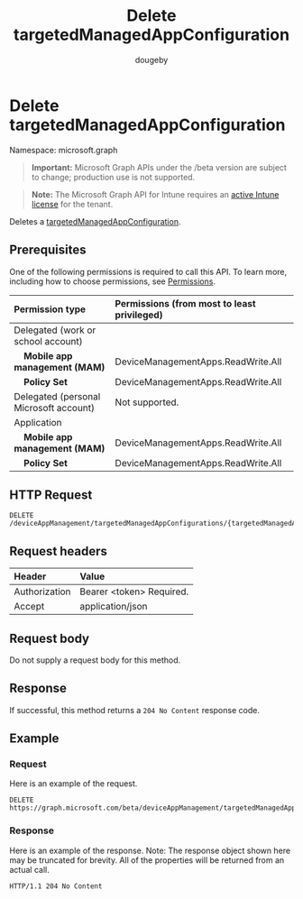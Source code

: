 ﻿---
title: "Delete targetedManagedAppConfiguration"
description: "Deletes a targetedManagedAppConfiguration."
author: "dougeby"
localization_priority: Normal
ms.prod: "intune"
doc_type: apiPageType
---

# Delete targetedManagedAppConfiguration

Namespace: microsoft.graph

> **Important:** Microsoft Graph APIs under the /beta version are subject to change; production use is not supported.

> **Note:** The Microsoft Graph API for Intune requires an [active Intune license](https://go.microsoft.com/fwlink/?linkid=839381) for the tenant.

Deletes a [targetedManagedAppConfiguration](../resources/intune-shared-targetedmanagedappconfiguration.md).

## Prerequisites

One of the following permissions is required to call this API. To learn more, including how to choose permissions, see [Permissions](/graph/permissions-reference).

| Permission type                               | Permissions (from most to least privileged) |
| :-------------------------------------------- | :------------------------------------------ |
| Delegated (work or school account)            |                                             |
| &nbsp; &nbsp; **Mobile app management (MAM)** | DeviceManagementApps.ReadWrite.All          |
| &nbsp; &nbsp; **Policy Set**                  | DeviceManagementApps.ReadWrite.All          |
| Delegated (personal Microsoft account)        | Not supported.                              |
| Application                                   |                                             |
| &nbsp; &nbsp; **Mobile app management (MAM)** | DeviceManagementApps.ReadWrite.All          |
| &nbsp; &nbsp; **Policy Set**                  | DeviceManagementApps.ReadWrite.All          |

## HTTP Request

<!-- {
  "blockType": "ignored"
}
-->

```http
DELETE /deviceAppManagement/targetedManagedAppConfigurations/{targetedManagedAppConfigurationId}
```

## Request headers

| Header        | Value                          |
| :------------ | :----------------------------- |
| Authorization | Bearer &lt;token&gt; Required. |
| Accept        | application/json               |

## Request body

Do not supply a request body for this method.

## Response

If successful, this method returns a `204 No Content` response code.

## Example

### Request

Here is an example of the request.

```http
DELETE https://graph.microsoft.com/beta/deviceAppManagement/targetedManagedAppConfigurations/{targetedManagedAppConfigurationId}
```

### Response

Here is an example of the response. Note: The response object shown here may be truncated for brevity. All of the properties will be returned from an actual call.

```http
HTTP/1.1 204 No Content
```
